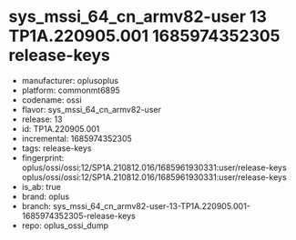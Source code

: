 # sys_mssi_64_cn_armv82-user 13 TP1A.220905.001 1685974352305 release-keys
- manufacturer: oplusoplus
- platform: commonmt6895
- codename: ossi
- flavor: sys_mssi_64_cn_armv82-user
- release: 13
- id: TP1A.220905.001
- incremental: 1685974352305
- tags: release-keys
- fingerprint: oplus/ossi/ossi:12/SP1A.210812.016/1685961930331:user/release-keys
oplus/ossi/ossi:12/SP1A.210812.016/1685961930331:user/release-keys
- is_ab: true
- brand: oplus
- branch: sys_mssi_64_cn_armv82-user-13-TP1A.220905.001-1685974352305-release-keys
- repo: oplus_ossi_dump
